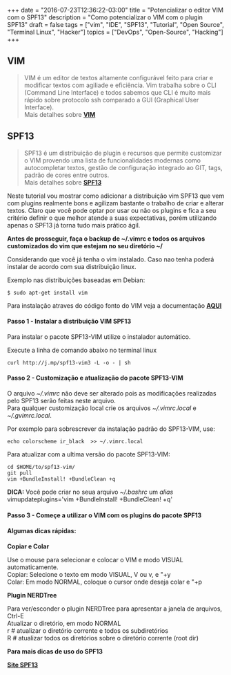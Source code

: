 +++
date = "2016-07-23T12:36:22-03:00"
title = "Potencializar o editor VIM com o SPF13"
description = "Como potencializar o VIM com o plugin SPF13"
draft = false
tags = ["vim", "IDE", "SPF13", "Tutorial", "Open Source", "Terminal Linux", "Hacker"]
topics = ["DevOps", "Open-Source", "Hacking"]
+++

## VIM

> VIM é um editor de textos altamente configurável feito para criar e modificar textos com agiliade e eficiência. Vim trabalha
sobre o CLI (Command Line Interface) e todos sabemos que CLI é muito mais rápido sobre protocolo ssh comparado a GUI (Graphical User Interface).  
Mais detalhes sobre <a href="http://www.vim.org" target="_blank">**VIM**</a>

## SPF13

> SPF13 é um distribuição de plugin e recursos que permite customizar o VIM provendo uma lista de funcionalidades modernas como autocompletar textos,
gestão de configuração integrado ao GIT, tags, padrão de cores entre outros.  
Mais detalhes sobre <a href="http://vim.spf13.com" target="_blank">**SPF13**</a>

Neste tutorial vou mostrar como adicionar a distribuição vim SPF13 que vem com plugins realmente bons e agilizam bastante o trabalho de criar e alterar
textos. Claro que você pode optar por usar ou não os plugins e fica a seu critério definir o que melhor atende a suas expectativas, porém utilizando apenas
o SPF13 já torna tudo mais prático ágil.

**Antes de prosseguir, faça o backup de ~/.vimrc e todos os arquivos customizados do vim que estejam no seu diretório ~/**

Considerando que você já tenha o vim instalado. Caso nao tenha poderá instalar de acordo com sua distribuição linux.

Exemplo nas distribuições baseadas em Debian:

```
$ sudo apt-get install vim 
```
Para instalação atraves do código fonto do VIM veja a documentação <a href="http://vimdoc.sourceforge.net/htmldoc/usr_90.html#install" target ="_blank">**AQUI**</a>

#### Passo 1 - Instalar a distribuição VIM SPF13

Para instalar o pacote SPF13-VIM utilize o instalador automático.  

Execute a linha de comando abaixo no terminal linux

```
curl http://j.mp/spf13-vim3 -L -o - | sh
```
#### Passo 2 - Customização e atualização do pacote SPF13-VIM

O arquivo _~/.vimrc_ não deve ser alterado pois as modificações realizadas pelo SPF13 serão feitas neste arquivo.  
Para qualquer customização local crie os arquivos _~/.vimrc.local_ e _~/.gvimrc.local_.

Por exemplo para sobrescrever da instalação padrão do SPF13-VIM, use:

```
echo colorscheme ir_black  >> ~/.vimrc.local
```

Para atualizar com a ultima versão do pacote SPF13-VIM:

```
cd $HOME/to/spf13-vim/
git pull
vim +BundleInstall! +BundleClean +q
```

**DICA:** Você pode criar no seua arquivo _~/.bashrc_ um _alias_ vimupdateplugins='vim +BundleInstall! +BundleClean! +q'

#### Passo 3 - Começe a utilizar o VIM com os plugins do pacote SPF13

#### Algumas dicas rápidas:

**Copiar e Colar**

Use o mouse para selecionar e colocar o VIM e modo VISUAL automaticamente.  
Copiar: Selecione o texto em modo VISUAL, V ou v, e "+y  
Colar: Em modo NORMAL, coloque o cursor onde deseja colar e "+p

**Plugin NERDTree**

Para ver/esconder o plugin NERDTree para apresentar a janela de arquivos, Ctrl-E  
Atualizar o diretório, em modo NORMAL  
 r     # atualizar o diretório corrente e todos os subdiretórios  
 R     # atualizar todos os diretórios sobre o diretório corrente (root dir)  

**Para mais dicas de uso do SPF13**  
  
<a href="http://vim.spf13.com" target="_blank">**Site SPF13**</a>  






